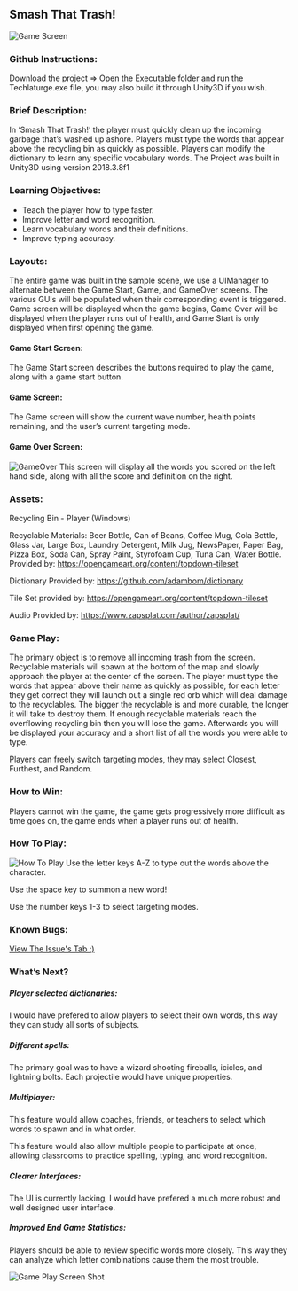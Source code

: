 ## Smash That Trash!
![Game Screen](https://media.githubusercontent.com/media/GGonryun/Smash-That-Trash/master/Images/Image4.png?raw=true)
### Github Instructions: 
Download the project => Open the Executable folder and run the Techlaturge.exe file, you may also build it through Unity3D if you wish.

### Brief Description: 
In ‘Smash That Trash!’ the player must quickly clean up the incoming garbage that’s washed up ashore. Players must type the words that appear above the recycling bin as quickly as possible. Players can modify the dictionary to learn any specific vocabulary words. The Project was built in Unity3D using version 2018.3.8f1

### Learning Objectives:
- Teach the player how to type faster.
- Improve letter and word recognition.
- Learn vocabulary words and their definitions.
- Improve typing accuracy.

### Layouts: 
The entire game was built in the sample scene, we use a UIManager to alternate between the Game Start, Game, and GameOver screens. The various GUIs will be populated when their corresponding event is triggered. Game screen will be displayed when the game begins, Game Over will be displayed when the player runs out of health, and Game Start is only displayed when first opening the game.

#### Game Start Screen:
The Game Start screen describes the buttons required to play the game, along with a game start button.

#### Game Screen:
The Game screen will show the current wave number, health points remaining, and the user’s current targeting mode.

#### Game Over Screen:
![GameOver](https://media.githubusercontent.com/media/GGonryun/Smash-That-Trash/master/Images/Image5.png?raw=true)
This screen will display all the words you scored on the left hand side, along with all the score and definition on the right.

### Assets: 
Recycling Bin - Player (Windows)

Recyclable Materials: Beer Bottle, Can of Beans, Coffee Mug, Cola Bottle, Glass Jar, Large Box, Laundry Detergent, Milk Jug, NewsPaper, Paper Bag, Pizza Box, Soda Can, Spray Paint, Styrofoam Cup, Tuna Can, Water Bottle. Provided by: https://opengameart.org/content/topdown-tileset

Dictionary Provided by:  https://github.com/adambom/dictionary

Tile Set provided by: https://opengameart.org/content/topdown-tileset

Audio Provided by: https://www.zapsplat.com/author/zapsplat/

### Game Play: 
The primary object is to remove all incoming trash from the screen. Recyclable materials will spawn at the bottom of the map and slowly approach the player at the center of the screen. The player must type the words that appear above their name as quickly as possible, for each letter they get correct they will launch out a single red orb which will deal damage to the recyclables. The bigger the recyclable is and more durable, the longer it will take to destroy them. If enough recyclable materials reach the overflowing recycling bin then you will lose the game. Afterwards you will be displayed your accuracy and a short list of all the words you were able to type.

Players can freely switch targeting modes, they may select Closest, Furthest, and Random.

### How to Win: 
Players cannot win the game, the game gets progressively more difficult as time goes on, the game ends when a player runs out of health.

### How To Play:
![How To Play](https://media.githubusercontent.com/media/GGonryun/Smash-That-Trash/master/Images/Image1.png?raw=true)
Use the letter keys A-Z to type out the words above the character.

Use the space key to summon a new word!

Use the number keys 1-3 to select targeting modes.

### Known Bugs:
[View The Issue's Tab :)](https://github.com/GGonryun/Smash-That-Trash/issues)


### What’s Next?
##### Player selected dictionaries:
I would have prefered to allow players to select their own words, this way they can study all sorts of subjects.
##### Different spells:
The primary goal was to have a wizard shooting fireballs, icicles, and lightning bolts. Each projectile would have unique properties.
##### Multiplayer:
This feature would allow coaches, friends, or teachers to select which words to spawn and in what order.

This feature would also allow multiple people to participate at once, allowing classrooms to practice spelling, typing, and word recognition.
##### Clearer Interfaces:
The UI is currently lacking, I would have prefered a much more robust and well designed user interface.
##### Improved End Game Statistics:
Players should be able to review specific words more closely. This way they can analyze which letter combinations cause them the most trouble.

![Game Play Screen Shot](https://media.githubusercontent.com/media/GGonryun/Smash-That-Trash/master/Images/Image6.png?raw=true)
